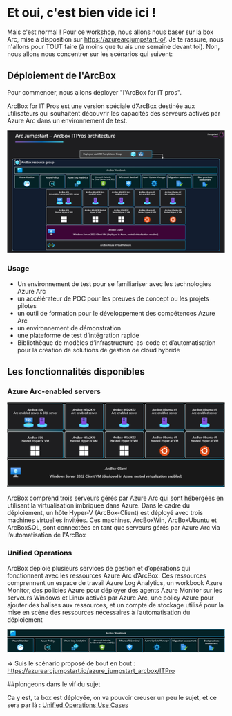 # Et oui, c'est bien vide ici ! 

Mais c'est normal ! Pour ce workshop, nous allons nous baser sur la box Arc, mise à disposition sur https://azurearcjumpstart.io/. Je te rassure, nous n'allons pour TOUT faire (à moins que tu ais une semaine devant toi). Non, nous allons nous concentrer sur les scénarios qui suivent:

## Déploiement de l'ArcBox

Pour commencer, nous allons déployer "l'ArcBox for IT pros".

ArcBox for IT Pros est une version spéciale d’ArcBox destinée aux utilisateurs qui souhaitent découvrir les capacités des serveurs activés par Azure Arc dans un environnement de test.

![Screenshot showing ArcBox architecture diagram](./arch_itpro.png)

### Usage

- Un environnement de test pour se familiariser avec les technologies Azure Arc
- un accélérateur de POC pour les preuves de concept ou les projets pilotes
- un outil de formation pour le développement des compétences Azure Arc
- un environnement de démonstration
- une plateforme de test d’intégration rapide
- Bibliothèque de modèles d’infrastructure-as-code et d’automatisation pour la création de solutions de gestion de cloud hybride

## Les fonctionnalités disponibles

### Azure Arc-enabled servers

![Screenshot showing ArcBox Arc-enabled servers diagram](./servers.png)

ArcBox comprend trois serveurs gérés par Azure Arc qui sont hébergées en utilisant la virtualisation imbriquée dans Azure. Dans le cadre du déploiement, un hôte Hyper-V (ArcBox-Client) est déployé avec trois machines virtuelles invitées. Ces machines, ArcBoxWin, ArcBoxUbuntu et ArcBoxSQL, sont connectées en tant que serveurs gérés par Azure Arc via l’automatisation de l'ArcBox
### Unified Operations

ArcBox déploie plusieurs services de gestion et d’opérations qui fonctionnent avec les ressources Azure Arc d’ArcBox. Ces ressources comprennent un espace de travail Azure Log Analytics, un workbook Azure Monitor, des policies Azure pour déployer des agents Azure Monitor sur les serveurs Windows et Linux activés par Azure Arc, une policy Azure pour ajouter des balises aux ressources, et un compte de stockage utilisé pour la mise en scène des ressources nécessaires à l’automatisation du déploiement

![ArcBox unified operations diagram](./unifiedops.png)

=> Suis le scénario proposé de bout en bout : https://azurearcjumpstart.io/azure_jumpstart_arcbox/ITPro

##plongeons dans le vif du sujet

Ca y est, ta box est déployée, on va pouvoir creuser un peu le sujet, et ce sera par là : [Unified Operations Use Cases](https://azurearcjumpstart.io/azure_arc_jumpstart/azure_arc_servers/day2)

